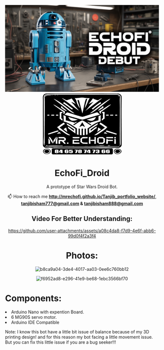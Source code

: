 <div align="center">
    <img src="https://github.com/MrEchoFi/EchoFi_Droid/blob/main/EchoFi_Droid_Prototype_Showcase_28ef0f6a-6611-4169-8e7e-8986bfd01ec6.jpg?raw=true" alt="gif" width="730" height="auto" />

</div>

<div align="center">
  <img src="https://github.com/MrEchoFi/MrEchoFi/raw/4274f537dec313ac7dde4403fe0fae24259beade/Mr.EchoFi-New-Logo-with-ASCII.jpg" alt="logo" width="265" height="auto" />
  <h1>EchoFi_Droid</h1>
   
  <p>
    A prototype of Star Wars Droid Bot.
  </p>


  📫 How to reach me  **http://mrechofi.github.io/Tanjib_portfolio_website/**, **tanjibisham777@gmail.com & tanjibisham888@gmail.com**
## Video For Better Understanding:
    


https://github.com/user-attachments/assets/a08c4da8-f7d9-4e6f-abb6-99d0f4f2a3f4


# Photos: 

![b8ca9a04-3de4-4017-aa03-0ee6c760bb12](https://github.com/user-attachments/assets/5b18ab78-89d6-4777-a97a-355679f470d3)


![f6952ad8-e296-41e9-be68-1ebc3566bf70](https://github.com/user-attachments/assets/be2ce7b2-2d8d-4e83-823e-0899a852ccfa)

</div>

# Components:
<li> Arduino Nano with expention Board.</li>
<li> 6 MG90S servo motor.</li>
<li> Arduino IDE Compatible</li>

Note: I know this bot have a little bit issue of balance because of my 3D printing design! and for this reason my bot facing a little movement issue.
But you can fix this little issue if you are a bug seeker!!!
